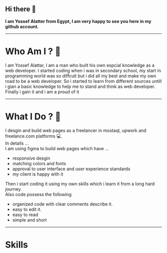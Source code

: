 ## Hi there 👋
**I am Yossef Alatter from Egypt,
I am very happy to see you here in my github account.**

---
# Who Am I ? 🤔

I am Yossef Alattar, I am a man who built his own espcial knowledge as a web developer. I started coding when i was in secondary school, my start in programming world was so diffcult but i did all my best and make my own road to be a web developer. So  i started to learn from different sources untill i gian a basic knowledge to help me to stand and think as web developer. Finally i  gain it and i am a proud of it 

---
# What I Do ? 🔨

I desgin and build web pages as a freelancer in mostaql, upwork and freelance.com platforms 💻.                                                                                   
In details ...                                                                                                                                                                     
I am using figma to build web pages which have ...
  - responsive desgin 
  - matching colors and fonts
  - approval to user interface and user experience standards
  - my client is happy with it

Then i start coding it using my own skills which i learn it from a long hard journey.                                                                                               
Also code possess the following
  - organized code with clear comments describe it.
  - easy to edit it.
  - easy to read 
  - simple and short

---
# Skills

  
